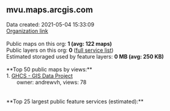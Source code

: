 <h2>mvu.maps.arcgis.com</h2> Data created: 2021-05-04 15:33:09 <br /><a target='new' href='https://mvu.maps.arcgis.com'>Organization link</a><br /><br />Public maps on this org: <b>1 (avg: 122 maps)</b><br />Public layers on this org: <b>0 </b>(<a target='new' href='https://services.arcgis.com/PtttLOaqV6puGTAF/ArcGIS/rest/services'>full service list</a>)<br />Estimated storaged used by feature layers: <b>0 MB (avg: 250 KB)</b><br /><br />**Top 50 public maps by views:**<br />  1. <a target='new' href='https://www.arcgis.com/home/item.html?id=ecc6ee84381348b2b5d4e8c3921cb871'>GHCS - GIS Data Project</a> <br />  &nbsp;&nbsp;&nbsp;&nbsp; &nbsp;&nbsp;owner: andrewvh, views: 78<br /><br /><br />**Top 25 largest public feature services (estimated):**<br />